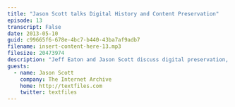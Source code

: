 ```yaml
---
title: "Jason Scott talks Digital History and Content Preservation"
episode: 13
transcript: False
date: 2013-05-10
guid: c99665f6-678e-4bc7-b440-43ba7af9adb7
filename: insert-content-here-13.mp3
filesize: 20473974
description: "Jeff Eaton and Jason Scott discuss digital preservation, the historical importance of the web, and the utility of large hard drives."
guests: 
  - name: Jason Scott
    company: The Internet Archive
    home: http://textfiles.com
    twitter: textfiles
---
```

